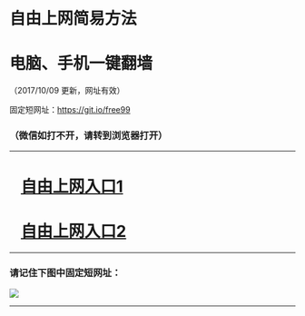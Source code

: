 ﻿# 自由上网简易方法

# 电脑、手机一键翻墙

（2017/10/09 更新，网址有效）

固定短网址：https://git.io/free99

### （微信如打不开，请转到浏览器打开）


***





# &nbsp;&nbsp; <a href="http://ft3235919588.fwq-tz-1001.info/fwqtz01.html?t=10090015786 " target="_blank">自由上网入口1</a>
# &nbsp;&nbsp; <a href="http://ft2767728419.fwq-tz-1002.info/fwqtz02.html?t=100900127945 " target="_blank">自由上网入口2</a>
***

### 请记住下图中固定短网址：

<img src="https://s3-us-west-2.amazonaws.com/fwq-1001/yjfq-20170905okok.png" /> 


***

